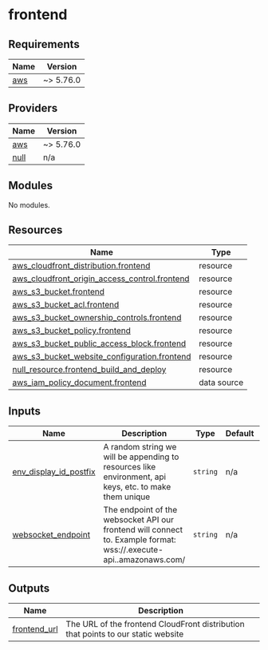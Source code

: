 # frontend

<!-- BEGINNING OF PRE-COMMIT-TERRAFORM DOCS HOOK -->
## Requirements

| Name | Version |
|------|---------|
| <a name="requirement_aws"></a> [aws](#requirement\_aws) | ~> 5.76.0 |

## Providers

| Name | Version |
|------|---------|
| <a name="provider_aws"></a> [aws](#provider\_aws) | ~> 5.76.0 |
| <a name="provider_null"></a> [null](#provider\_null) | n/a |

## Modules

No modules.

## Resources

| Name | Type |
|------|------|
| [aws_cloudfront_distribution.frontend](https://registry.terraform.io/providers/hashicorp/aws/latest/docs/resources/cloudfront_distribution) | resource |
| [aws_cloudfront_origin_access_control.frontend](https://registry.terraform.io/providers/hashicorp/aws/latest/docs/resources/cloudfront_origin_access_control) | resource |
| [aws_s3_bucket.frontend](https://registry.terraform.io/providers/hashicorp/aws/latest/docs/resources/s3_bucket) | resource |
| [aws_s3_bucket_acl.frontend](https://registry.terraform.io/providers/hashicorp/aws/latest/docs/resources/s3_bucket_acl) | resource |
| [aws_s3_bucket_ownership_controls.frontend](https://registry.terraform.io/providers/hashicorp/aws/latest/docs/resources/s3_bucket_ownership_controls) | resource |
| [aws_s3_bucket_policy.frontend](https://registry.terraform.io/providers/hashicorp/aws/latest/docs/resources/s3_bucket_policy) | resource |
| [aws_s3_bucket_public_access_block.frontend](https://registry.terraform.io/providers/hashicorp/aws/latest/docs/resources/s3_bucket_public_access_block) | resource |
| [aws_s3_bucket_website_configuration.frontend](https://registry.terraform.io/providers/hashicorp/aws/latest/docs/resources/s3_bucket_website_configuration) | resource |
| [null_resource.frontend_build_and_deploy](https://registry.terraform.io/providers/hashicorp/null/latest/docs/resources/resource) | resource |
| [aws_iam_policy_document.frontend](https://registry.terraform.io/providers/hashicorp/aws/latest/docs/data-sources/iam_policy_document) | data source |

## Inputs

| Name | Description | Type | Default | Required |
|------|-------------|------|---------|:--------:|
| <a name="input_env_display_id_postfix"></a> [env\_display\_id\_postfix](#input\_env\_display\_id\_postfix) | A random string we will be appending to resources like environment, api keys, etc. to make them unique | `string` | n/a | yes |
| <a name="input_websocket_endpoint"></a> [websocket\_endpoint](#input\_websocket\_endpoint) | The endpoint of the websocket API our frontend will connect to. Example format: wss://<api-id>.execute-api.<region>.amazonaws.com/<stage> | `string` | n/a | yes |

## Outputs

| Name | Description |
|------|-------------|
| <a name="output_frontend_url"></a> [frontend\_url](#output\_frontend\_url) | The URL of the frontend CloudFront distribution that points to our static website |
<!-- END OF PRE-COMMIT-TERRAFORM DOCS HOOK -->
